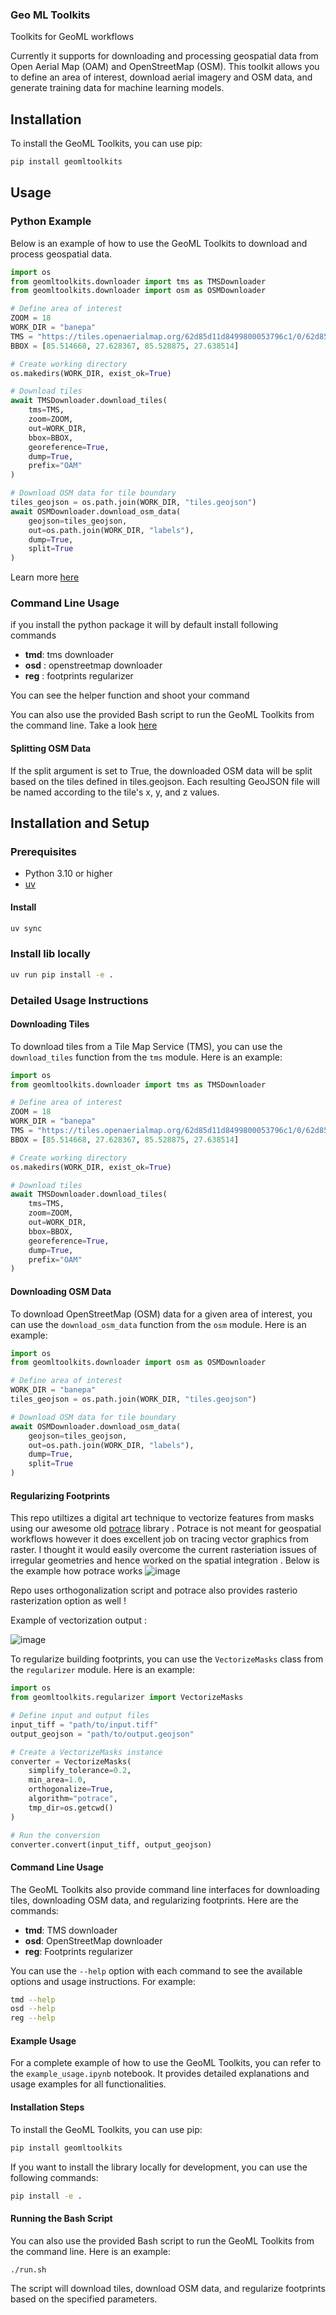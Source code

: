 ### Geo ML Toolkits 

Toolkits for GeoML workflows 

Currently it supports for downloading and processing geospatial data from Open Aerial Map (OAM) and OpenStreetMap (OSM). This toolkit allows you to define an area of interest, download aerial imagery and OSM data, and generate training data for machine learning models.


## Installation

To install the GeoML Toolkits, you can use pip:

```sh
pip install geomltoolkits
```

## Usage
### Python Example 

Below is an example of how to use the GeoML Toolkits to download and process geospatial data.

```python
import os
from geomltoolkits.downloader import tms as TMSDownloader
from geomltoolkits.downloader import osm as OSMDownloader

# Define area of interest
ZOOM = 18
WORK_DIR = "banepa"
TMS = "https://tiles.openaerialmap.org/62d85d11d8499800053796c1/0/62d85d11d8499800053796c2/{z}/{x}/{y}"
BBOX = [85.514668, 27.628367, 85.528875, 27.638514]

# Create working directory
os.makedirs(WORK_DIR, exist_ok=True)

# Download tiles
await TMSDownloader.download_tiles(
    tms=TMS,
    zoom=ZOOM,
    out=WORK_DIR,
    bbox=BBOX,
    georeference=True,
    dump=True,
    prefix="OAM"
)

# Download OSM data for tile boundary
tiles_geojson = os.path.join(WORK_DIR, "tiles.geojson")
await OSMDownloader.download_osm_data(
    geojson=tiles_geojson,
    out=os.path.join(WORK_DIR, "labels"),
    dump=True,
    split=True
)
```
Learn more [here](./example_usage.ipynb) 

### Command Line Usage
if you install the python package it will by default install following  commands 

- **tmd**: tms downloader
- **osd** : openstreetmap downloader
- **reg** : footprints regularizer


You can see the helper function and shoot your command
   
You can also use the provided Bash script to run the GeoML Toolkits from the command line. 
Take a look [here](./run.sh)

#### Splitting OSM Data

If the split argument is set to True, the downloaded OSM data will be split based on the tiles defined in tiles.geojson. Each resulting GeoJSON file will be named according to the tile's x, y, and z values.

## Installation and Setup

### Prerequisites

- Python 3.10 or higher
- [uv](https://docs.astral.sh/uv/) 


#### Install 
```bash
uv sync
```

### Install lib locally 
```bash
uv run pip install -e . 
``` 

### Detailed Usage Instructions

#### Downloading Tiles

To download tiles from a Tile Map Service (TMS), you can use the `download_tiles` function from the `tms` module. Here is an example:

```python
import os
from geomltoolkits.downloader import tms as TMSDownloader

# Define area of interest
ZOOM = 18
WORK_DIR = "banepa"
TMS = "https://tiles.openaerialmap.org/62d85d11d8499800053796c1/0/62d85d11d8499800053796c2/{z}/{x}/{y}"
BBOX = [85.514668, 27.628367, 85.528875, 27.638514]

# Create working directory
os.makedirs(WORK_DIR, exist_ok=True)

# Download tiles
await TMSDownloader.download_tiles(
    tms=TMS,
    zoom=ZOOM,
    out=WORK_DIR,
    bbox=BBOX,
    georeference=True,
    dump=True,
    prefix="OAM"
)
```

#### Downloading OSM Data

To download OpenStreetMap (OSM) data for a given area of interest, you can use the `download_osm_data` function from the `osm` module. Here is an example:

```python
import os
from geomltoolkits.downloader import osm as OSMDownloader

# Define area of interest
WORK_DIR = "banepa"
tiles_geojson = os.path.join(WORK_DIR, "tiles.geojson")

# Download OSM data for tile boundary
await OSMDownloader.download_osm_data(
    geojson=tiles_geojson,
    out=os.path.join(WORK_DIR, "labels"),
    dump=True,
    split=True
)
```

#### Regularizing Footprints

This repo utiltizes a digital art technique to vectorize features from masks using our awesome old [potrace](https://potrace.sourceforge.net/) library . Potrace is not meant for geospatial workflows however it does excellent job on tracing vector graphics from raster. I  thought it would easily overcome the current rasteriation issues of irregular geometries and hence worked on the spatial integration . Below is the example how potrace works 
![image](https://github.com/user-attachments/assets/e2f41ff2-9226-4f53-be84-4ae22cb43360)

Repo uses orthogonalization script and potrace also provides rasterio rasterization option as well ! 

Example of vectorization output : 

![image](https://github.com/user-attachments/assets/ff880321-6ff3-46b0-b098-9426c3a31fc6)



To regularize building footprints, you can use the `VectorizeMasks` class from the `regularizer` module. Here is an example:

```python
import os
from geomltoolkits.regularizer import VectorizeMasks

# Define input and output files
input_tiff = "path/to/input.tiff"
output_geojson = "path/to/output.geojson"

# Create a VectorizeMasks instance
converter = VectorizeMasks(
    simplify_tolerance=0.2,
    min_area=1.0,
    orthogonalize=True,
    algorithm="potrace",
    tmp_dir=os.getcwd()
)

# Run the conversion
converter.convert(input_tiff, output_geojson)
```

#### Command Line Usage

The GeoML Toolkits also provide command line interfaces for downloading tiles, downloading OSM data, and regularizing footprints. Here are the commands:

- **tmd**: TMS downloader
- **osd**: OpenStreetMap downloader
- **reg**: Footprints regularizer

You can use the `--help` option with each command to see the available options and usage instructions. For example:

```sh
tmd --help
osd --help
reg --help
```

#### Example Usage

For a complete example of how to use the GeoML Toolkits, you can refer to the `example_usage.ipynb` notebook. It provides detailed explanations and usage examples for all functionalities.

#### Installation Steps

To install the GeoML Toolkits, you can use pip:

```sh
pip install geomltoolkits
```

If you want to install the library locally for development, you can use the following commands:

```sh
pip install -e .
```

#### Running the Bash Script

You can also use the provided Bash script to run the GeoML Toolkits from the command line. Here is an example:

```sh
./run.sh
```

The script will download tiles, download OSM data, and regularize footprints based on the specified parameters.

